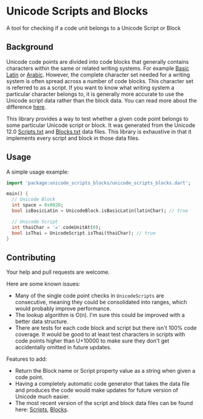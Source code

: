 # Unicode Scripts and Blocks

A tool for checking if a code unit belongs to a Unicode Script or Block

## Background

Unicode code points are divided into code blocks that generally contains characters within the same or related writing systems. For example [Basic Latin](https://en.wikipedia.org/wiki/Basic_Latin_(Unicode_block)) or [Arabic](https://en.wikipedia.org/wiki/Arabic_(Unicode_block)). However, the complete character set needed for a writing system is often spread across a number of code blocks. This character set is referred to as a script. If you want to know what writing system a particular character belongs to, it is generally more accurate to use the Unicode script data rather than the block data. You can read more about the difference [here](http://www.unicode.org/reports/tr24/#Scripts_and_Blocks).

This library provides a way to test whether a given code point belongs to some particular Unicode script or block. It was generated from the Unicode 12.0 [Scripts.txt](https://www.unicode.org/Public/12.0.0/ucd/Scripts.txt) and [Blocks.txt](https://www.unicode.org/Public/12.0.0/ucd/Blocks.txt) data files. This library is exhaustive in that it implements every script and block in those data files.

## Usage

A simple usage example:

```dart
import 'package:unicode_scripts_blocks/unicode_scripts_blocks.dart';

main() {
  // Unicode Block
  int space = 0x0020;
  bool isBasicLatin = UnicodeBlock.isBasicLatin(latinChar); // true

  // Unicode Script
  int thaiChar = 'ด'.codeUnitAt(0);
  bool isThai = UnicodeScript.isThai(thaiChar); // true
}
```

## Contributing

Your help and pull requests are welcome.

Here are some known issues:

- Many of the single code point checks in `UnicodeScripts` are consecutive, meaning they could be consolidated into ranges, which would probably improve performance.
- The lookup algorithm is O(n). I'm sure this could be improved with a better data structure.
- There are tests for each code block and script but there isn't 100% code coverage. It would be good to at least test characters in scripts with code points higher than U+10000 to make sure they don't get accidentally omitted in future updates.

Features to add:

- Return the Block name or Script property value as a string when given a code point.
- Having a completely automatic code generator that takes the data file and produces the code would make updates for future version of Unicode much easier.
- The most recent version of the script and block data files can be found here: [Scripts](https://www.unicode.org/reports/tr41/tr41-24.html#Data24), [Blocks](https://www.unicode.org/reports/tr41/tr41-24.html#Blocks).
